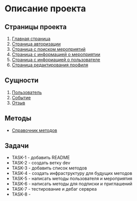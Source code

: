 # Описание проекта

## Страницы проекта
1. [Главная страница](pages/1_main)
2. [Страница авторизации](pages/2_auth)
3. [Страница с поиском мероприятий](pages/3_search)
4. [Страница с информацией о мероприятии](pages/4_event)
5. [Страница с инфориацией о пользователе](pages/5_user)
6. [Страница редактирования профиля](pages/5.1_user)

## Сущности 
1. [Пользователь](entity/user)
2. [Событие](entity/event)
3. [Отзыв](entity/review)

## Методы
- [Справочник методов](methods)

## Задачи
- TASK-1 - добавить README
- TASK-2 - создать ветку dev
- TASK-3 - добавить список методов
- TASK-4 - создать инфраструктуру для будущих методов
- TASK-5 - написать методы пользователя и мероприятия
- TASK-6 - написать методы для подписки и приглашений
- TASK-7 - тестирование и дебаг сервреа
- TASK-8 - 